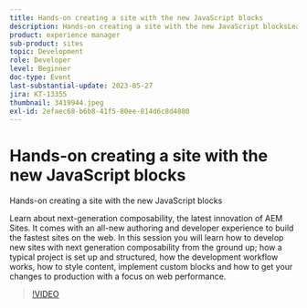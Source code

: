 ```yaml
---
title: Hands-on creating a site with the new JavaScript blocks
description: Hands-on creating a site with the new JavaScript blocksLearn about next-generation composability, the latest innovation of AEM Sites. It comes with an all-new authoring and developer experience to build the fastest sites on the web. In this session you will learn how to develop new sites with next generation composability from the ground up; how a typical project is set up and structured, how the development workflow works, how to style content, implement custom blocks and how to get your changes to production with a focus on web performance.
product: experience manager
sub-product: sites
topic: Development
role: Developer
level: Beginner
doc-type: Event
last-substantial-update: 2023-05-27
jira: KT-13355
thumbnail: 3419944.jpeg
exl-id: 2efaec68-b6b8-41f5-80ee-814d6c8d4880
---
```

# Hands-on creating a site with the new JavaScript blocks

Hands-on creating a site with the new JavaScript blocks

Learn about next-generation composability, the latest innovation of AEM Sites. It comes with an all-new authoring and developer experience to build the fastest sites on the web. In this session you will learn how to develop new sites with next generation composability from the ground up; how a typical project is set up and structured, how the development workflow works, how to style content, implement custom blocks and how to get your changes to production with a focus on web performance.

>[!VIDEO](https://video.tv.adobe.com/v/3419944/?learn=on)
